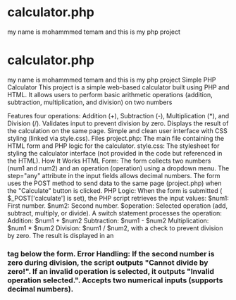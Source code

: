 # calculator.php
my name is mohammmed temam and this is my php project
# calculator.php
my name is mohammmed temam and this is my php project
Simple PHP Calculator
This project is a simple web-based calculator built using PHP and HTML. It allows users to perform basic arithmetic operations (addition, subtraction, multiplication, and division) on two numbers 

Features four operations: Addition (+), Subtraction (-), Multiplication (*), and Division (/).
Validates input to prevent division by zero.
Displays the result of the calculation on the same page.
Simple and clean user interface with CSS styling (linked via style.css).
Files
project.php: The main file containing the HTML form and PHP logic for the calculator.
style.css: The stylesheet for styling the calculator interface (not provided in the code but referenced in the HTML).
How It Works
HTML Form:
The form collects two numbers (num1 and num2) and an operation (operation) using a dropdown menu.
The step="any" attribute in the input fields allows decimal numbers.
The form uses the POST method to send data to the same page (project.php) when the "Calculate" button is clicked.
PHP Logic:
When the form is submitted ( $_POST['calculate'] is set), the PHP script retrieves the input values:
$num1: First number.
$num2: Second number.
$operation: Selected operation (add, subtract, multiply, or divide).
A switch statement processes the operation:
Addition: $num1 + $num2
Subtraction: $num1 - $num2
Multiplication: $num1 * $num2
Division: $num1 / $num2, with a check to prevent division by zero.
The result is displayed in an <h3> tag below the form.
Error Handling:
If the second number is zero during division, the script outputs "Cannot divide by zero!".
If an invalid operation is selected, it outputs "Invalid operation selected.".
Accepts two numerical inputs (supports decimal numbers).




